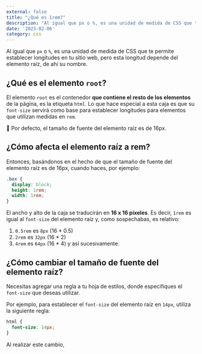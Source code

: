 ```yaml
---
external: false
title: "¿Qué es 1rem?"
description: "Al igual que px o %, es una unidad de medida de CSS que te permite establecer longitudes en tu sitio web, pero esta longitud depende del elemento raíz, de ahí su nombre."
date: '2023-02-06'
category: css
---
```



Al igual que `px` o `%`, es una unidad de medida de CSS que te permite establecer longitudes en tu sitio web, pero esta longitud depende del elemento raíz, de ahí su nombre.

## ¿Qué es el elemento `root`?

El elemento `root` es el contenedor **que contiene el resto de los elementos** de la página, es la etiqueta `html`. Lo que hace especial a esta caja es que su `font-size` servirá como base para establecer longitudes para elementos que utilizan medidas en `rem`.

<aside>
🌟 Por defecto, el tamaño de fuente del elemento raíz es de 16px.

</aside>

## ¿Cómo afecta el elemento raíz a rem?

Entonces, basándonos en el hecho de que el tamaño de fuente del elemento raíz es de 16px, cuando haces, por ejemplo:

```css
.box {
  display: block;
  height: 1rem;
  width: 1rem;
}
```

El ancho y alto de la caja se traducirán en **16 x 16 píxeles**. Es decir, `1rem` es igual al `font-size` del elemento raíz y, como sospechabas, es relativo:

1. `0.5rem` es `8px` (16 * 0.5)
2. `2rem` es `32px` (16 * 2)
3. `4rem` es `64px` (16 * 4) y así sucesivamente.

## ¿Cómo cambiar el tamaño de fuente del elemento raíz?

Necesitas agregar una regla a tu hoja de estilos, donde especifiques el `font-size` que deseas utilizar.

Por ejemplo, para establecer el `font-size` del elemento raíz en `14px`, utiliza la siguiente regla:

```css
html {
  font-size: 14px;
}
```

Al realizar este cambio,